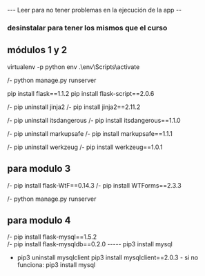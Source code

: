 --- Leer para no tener problemas en la ejecución de la app --
### desinstalar para tener los mismos que el curso 

## módulos 1 y 2

virtualenv -p python env
.\env\Scripts\activate

/- python manage.py runserver


pip install flask==1.1.2
pip install flask-script==2.0.6

/- pip uninstall jinja2
/- pip install jinja2==2.11.2

/- pip uninstall itsdangerous
/- pip install itsdangerous==1.1.0

/- pip uninstall markupsafe
/- pip install markupsafe==1.1.1

/- pip uninstall werkzeug
/- pip install werkzeug==1.0.1

## para modulo 3

/- pip install flask-WtF==0.14.3
/- pip install WTForms==2.3.3

/- python manage.py runserver

## para modulo 4

/- pip install  flask-mysql==1.5.2  
/- pip install  flask-mysqldb==0.2.0
-----   pip3 install mysql

- pip3 uninstall mysqlclient
pip3 install mysqlclient==2.0.3 - si no funciona: 
pip3 install mysql 